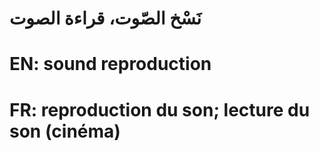 # نَسْخ الصّوت، قراءة الصوت

# EN: sound reproduction

# FR: reproduction du son; lecture du son (cinéma)
